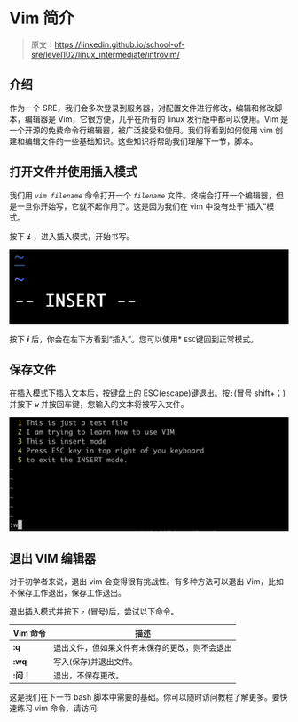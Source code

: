 # Vim 简介

> 原文：<https://linkedin.github.io/school-of-sre/level102/linux_intermediate/introvim/>

## 介绍

作为一个 SRE，我们会多次登录到服务器，对配置文件进行修改，编辑和修改脚本，编辑器是 Vim，它很方便，几乎在所有的 linux 发行版中都可以使用。Vim 是一个开源的免费命令行编辑器，被广泛接受和使用。我们将看到如何使用 vim 创建和编辑文件的一些基础知识。这些知识将帮助我们理解下一节，脚本。

## 打开文件并使用插入模式

我们用 *`vim filename`* 命令打开一个 *`filename`* 文件。终端会打开一个编辑器，但是一旦你开始写，它就不起作用了。这是因为我们在 vim 中没有处于“插入”模式。

按下 ***`i`*** ，进入插入模式，开始书写。

![](img/8dfc6d33eedf5f9e504282b5740a4e85.png)

按下 ***i*** 后，你会在左下方看到“插入”。您可以使用* `ESC`键回到正常模式。

## 保存文件

在插入模式下插入文本后，按键盘上的 ESC(escape)键退出。按`:`(冒号 shift+；)并按下 ***`w`*** 并按回车键，您输入的文本将被写入文件。

![](img/8188a80efc63020d3f665ae30d374a1f.png)

## 退出 VIM 编辑器

对于初学者来说，退出 vim 会变得很有挑战性。有多种方法可以退出 Vim，比如不保存工作退出，保存工作退出。

退出插入模式并按下 ***`:`*** (冒号)后，尝试以下命令。

| Vim 命令 | 描述 |
| --- | --- |
| **:q** | 退出文件，但如果文件有未保存的更改，则不会退出 |
| **:wq** | 写入(保存)并退出文件。 |
| **:问！** | 退出，不保存更改。 |

这是我们在下一节 bash 脚本中需要的基础。你可以随时访问教程了解更多。要快速练习 vim 命令，请访问:[](https://www.openvim.com/)